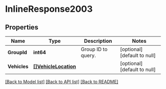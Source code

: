 # InlineResponse2003

## Properties
Name | Type | Description | Notes
------------ | ------------- | ------------- | -------------
**GroupId** | **int64** | Group ID to query. | [optional] [default to null]
**Vehicles** | [**[]VehicleLocation**](VehicleLocation.md) |  | [optional] [default to null]

[[Back to Model list]](../README.md#documentation-for-models) [[Back to API list]](../README.md#documentation-for-api-endpoints) [[Back to README]](../README.md)


